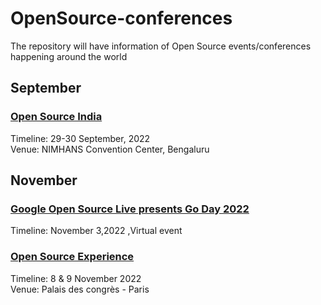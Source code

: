 # OpenSource-conferences
The repository will have information of Open Source events/conferences happening around the world


## September

### [Open Source India](https://www.opensourceindia.in/)
Timeline: 29-30 September, 2022  
Venue: NIMHANS Convention Center, Bengaluru 

## November

### [Google Open Source Live presents Go Day 2022](https://opensourcelive.withgoogle.com/events/go-day-2022)
Timeline: November 3,2022 
,Virtual event
### [Open Source Experience](https://www.opensource-experience.com/en/)
Timeline: 8 & 9 November 2022  
Venue: Palais des congrès - Paris  
